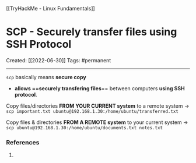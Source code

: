 [[TryHackMe - Linux Fundamentals]]

# SCP - Securely transfer files using SSH Protocol
Created:  [[2022-06-30]]
Tags: #permanent 

---
``scp`` basically means **secure copy**
- **allows ==securely transfering files**== between computers **using SSH protocol**.



Copy files/directories 
**FROM YOUR CURRENT system** to a remote system
-> `scp important.txt ubuntu@192.168.1.30:/home/ubuntu/transferred.txt`



Copy files & directories 
**FROM A REMOTE system** to your current system
-> `scp ubuntu@192.168.1.30:/home/ubuntu/documents.txt notes.txt`















### References
1. 